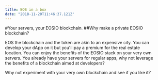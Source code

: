 ```yaml
---
title: EOS in a box
date: "2018-11-20T11:46:37.121Z"
---
```


#Your servers, your EOSIO blockchain.
##Why make a private EOSIO blockchain?

EOS the blockchain and the token are akin to an expensive city. You can develop your dApp on it but you'll pay a premium for the real estate location. You can enjoy the benefits of the EOSIO stack on your very own servers. You already have your servers for regular apps, why not leverage the benefits of a blockchain aimed at developers?

Why not experiment with your very own blockchain and see if you like it?

